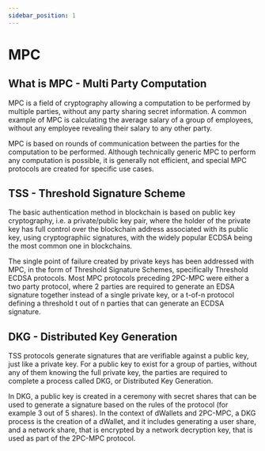 ```yaml
---
sidebar_position: 1
---
```


# MPC

## What is MPC - Multi Party Computation

MPC is a field of cryptography allowing a computation to be performed by multiple parties, without any party sharing secret information. A common example of MPC is calculating the average salary of a group of employees, without any employee revealing their salary to any other party.

MPC is based on rounds of communication between the parties for the computation to be performed. Although technically generic MPC to perform any computation is possible, it is generally not efficient, and special MPC protocols are created for specific use cases.

## TSS - Threshold Signature Scheme

The basic authentication method in blockchain is based on public key cryptography, i.e. a private/public key pair, where the holder of the private key has full control over the blockchain address associated with its public key, using cryptographiic signatures, with the widely popular ECDSA being the most common one in blockchains.

The single point of failure created by private keys has been addressed with MPC, in the form of Threshold Signature Schemes, specifically Threshold ECDSA protocols. Most MPC protocols preceding 2PC-MPC were either a two party protocol, where 2 parties are required to generate an EDSA signature together instead of a single private key, or a t-of-n protocol defining a threshold t out of n parties that can generate an ECDSA signature.

## DKG - Distributed Key Generation

TSS protocols generate signatures that are verifiable against a public key, just like a private key. For a public key to exist for a group of parties, without any of them knowing the full private key, the parties are required to complete a process called DKG, or Distributed Key Generation.

In DKG, a public key is created in a ceremony with secret shares that can be used to generate a signature based on the rules of the protocol (for example 3 out of 5 shares). In the context of dWallets and 2PC-MPC, a DKG process is the creation of a dWallet, and it includes generating a user share, and a network share, that is encrypted by a network decryption key, that is used as part of the 2PC-MPC protocol.
